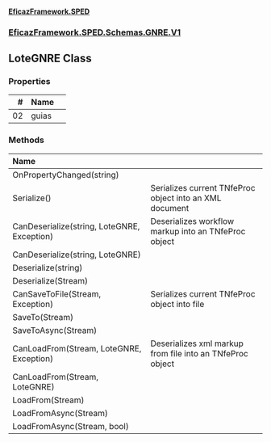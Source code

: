 #### [EficazFramework.SPED](EficazFrameworkSPED.md 'EficazFramework SPED')
### [EficazFramework.SPED.Schemas.GNRE.V1](EficazFramework.SPED.Schemas.GNRE.V1.md 'EficazFramework.SPED.Schemas.GNRE.V1')

## LoteGNRE Class
### Properties

| # | Name | |
| ---: | :--- | :--- |
| 02 | guias |  |
### Methods

| Name | |
| :--- | :--- |
| OnPropertyChanged(string) |  |
| Serialize() | Serializes current TNfeProc object into an XML document |
| CanDeserialize(string, LoteGNRE, Exception) | Deserializes workflow markup into an TNfeProc object |
| CanDeserialize(string, LoteGNRE) |  |
| Deserialize(string) |  |
| Deserialize(Stream) |  |
| CanSaveToFile(Stream, Exception) | Serializes current TNfeProc object into file |
| SaveTo(Stream) |  |
| SaveToAsync(Stream) |  |
| CanLoadFrom(Stream, LoteGNRE, Exception) | Deserializes xml markup from file into an TNfeProc object |
| CanLoadFrom(Stream, LoteGNRE) |  |
| LoadFrom(Stream) |  |
| LoadFromAsync(Stream) |  |
| LoadFromAsync(Stream, bool) |  |
